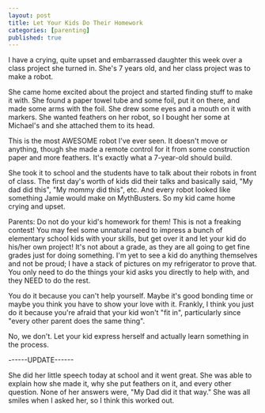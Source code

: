 ```yaml
---
layout: post
title: Let Your Kids Do Their Homework
categories: [parenting]
published: true
---
```


I have a crying, quite upset and embarrassed daughter this week over a class project she turned in.  She's 7 years old, and her class project was to make a robot.

She came home excited about the project and started finding stuff to make it with.  She found a paper towel tube and some foil, put it on there, and made some arms with the foil.  She drew some eyes and a mouth on it with markers.  She wanted feathers on her robot, so I bought her some at Michael's and she attached them to its head.

This is the most AWESOME robot I've ever seen.  It doesn't move or anything, though she made a remote control for it from some construction paper and more feathers. It's exactly what a 7-year-old should build.

She took it to school and the students have to talk about their robots in front of class.  The first day's worth of kids did their talks and basically said, "My dad did this", "My mommy did this", etc.  And every robot looked like something Jamie would make on MythBusters. So my kid came home crying and upset.

Parents: Do not do your kid's homework for them!  This is not a freaking contest!  You may feel some unnatural need to impress a bunch of elementary school kids with your skills, but get over it and let your kid do his/her own project! It's not about a grade, as they are all going to get fine grades just for doing something. I'm yet to see a kid do anything themselves and not be proud; I have a stack of pictures on my refrigerator to prove that.  You only need to do the things your kid asks you directly to help with, and they NEED to do the rest.

You do it because you can't help yourself. Maybe it's good bonding time or maybe you think you have to show your love with it. Frankly, I think you just do it because you're afraid that your kid won't "fit in", particularly since "every other parent does the same thing".

No, we don't.  Let your kid express herself and actually learn something in the process.

------UPDATE------

She did her little speech today at school and it went great. She was able to explain how she made it, why she put feathers on it, and every other question. None of her answers were, "My Dad did it that way." She was all smiles when I asked her, so I think this worked out.
